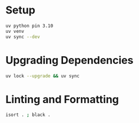 # Setup

```bash
uv python pin 3.10
uv venv
uv sync --dev
```

# Upgrading Dependencies

```bash
uv lock --upgrade && uv sync
```

# Linting and Formatting

```bash
isort . ; black .
```
